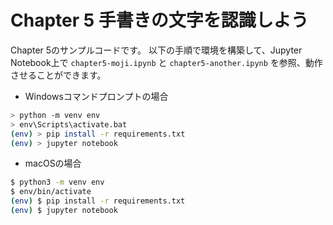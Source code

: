 # Chapter 5 手書きの文字を認識しよう

Chapter 5のサンプルコードです。
以下の手順で環境を構築して、Jupyter Notebook上で `chapter5-moji.ipynb` と `chapter5-another.ipynb` を参照、動作させることができます。

* Windowsコマンドプロンプトの場合

```bash
> python -m venv env
> env\Scripts\activate.bat
(env) > pip install -r requirements.txt
(env) > jupyter notebook
```

* macOSの場合

```bash
$ python3 -m venv env
$ env/bin/activate
(env) $ pip install -r requirements.txt
(env) $ jupyter notebook
```
